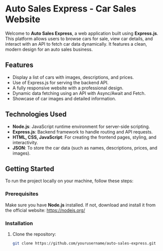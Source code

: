 # Auto Sales Express - Car Sales Website

Welcome to **Auto Sales Express**, a web application built using **Express.js**. This platform allows users to browse cars for sale, view car details, and interact with an API to fetch car data dynamically. It features a clean, modern design for an auto sales business.

## Features

- Display a list of cars with images, descriptions, and prices.
- Use of Express.js for serving the backend API.
- A fully responsive website with a professional design.
- Dynamic data fetching using an API with Async/Await and Fetch.
- Showcase of car images and detailed information.
  
## Technologies Used

- **Node.js**: JavaScript runtime environment for server-side scripting.
- **Express.js**: Backend framework to handle routing and API requests.
- **HTML, CSS, JavaScript**: For creating the frontend pages, styling, and interactivity.
- **JSON**: To store the car data (such as names, descriptions, prices, and images).

## Getting Started

To run the project locally on your machine, follow these steps:

### Prerequisites

Make sure you have **Node.js** installed. If not, download and install it from the official website: https://nodejs.org/

### Installation

1. Clone the repository:
   ```bash
   git clone https://github.com/yourusername/auto-sales-express.git
